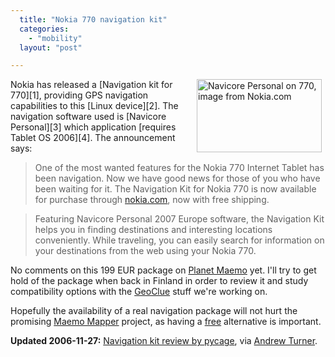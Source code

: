 ```yaml
---
  title: "Nokia 770 navigation kit"
  categories: 
    - "mobility"
  layout: "post"

---
```

<img src="https://d2vqpl3tx84ay5.cloudfront.net/770-navicore-personal.jpg" border="0" height="117" width="200" alt="Navicore Personal on 770, image from Nokia.com" title="Navicore Personal on 770, image from Nokia.com" align="right" hspace="6" />
Nokia has released a [Navigation kit for 770][1], providing GPS navigation capabilities to this [Linux device][2]. The navigation software used is [Navicore Personal][3] which application [requires Tablet OS 2006][4]. The announcement says:

> One of the most wanted features for the Nokia 770 Internet Tablet has been navigation. Now we have good news for those of you who have been waiting for it. The Navigation Kit for Nokia 770 is now available for purchase through [nokia.com][9], now with free shipping.

> Featuring Navicore Personal 2007 Europe software, the Navigation Kit helps you in finding destinations and interesting locations conveniently. While traveling, you can easily search for information on your destinations from the web using your Nokia 770.

No comments on this 199 EUR package on [Planet Maemo][5] yet. I'll try to get hold of the package when back in Finland in order to review it and study compatibility options with the [GeoClue][6] stuff we're working on. 

Hopefully the availability of a real navigation package will not hurt the promising [Maemo Mapper][7] project, as having a [free][8] alternative is important.

__Updated 2006-11-27:__ [Navigation kit review by pycage][10], via [Andrew Turner][11].

[1]: http://www.europe.nokia.com/accessorieslink?s=770NavigationKit
[2]: http://www.maemo.org/
[3]: http://www.navicoretech.com/Consumer/en_GB/productshome/
[4]: http://www.navicoretech.com/Consumer/Support/FAQ/770/en_GB/770/#a_element_76217353840296102
[5]: http://planet.maemo.org/
[6]: http://live.gnome.org/GeoClue
[7]: http://bergie.iki.fi/blog/maemo-mapper-takes-us-closer-to-the-hitchhiker-s-guide/
[8]: http://www.fsfeurope.org/documents/freesoftware.en.html
[9]: http://www.elabs7.com/c.html?rtr=on&s=av3m,11m6,281,751m,2wc,iyqh,6nzx
[10]: http://www.advogato.org/person/pycage/diary.html?start=46
[11]: http://highearthorbit.com/nokia-770-navigation-kit/
